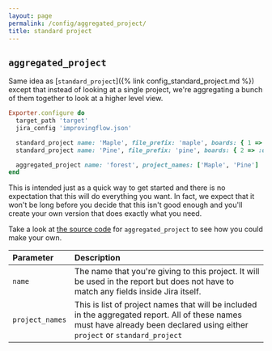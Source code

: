 ```yaml
---
layout: page
permalink: /config/aggregated_project/
title: standard project
---
```


## `aggregated_project`

Same idea as [`standard_project`]({% link config_standard_project.md %}) except that instead of looking at a single project, we're aggregating a bunch of them together to look at a higher level view.


```ruby
Exporter.configure do
  target_path 'target'
  jira_config 'improvingflow.json'

  standard_project name: 'Maple', file_prefix: 'maple', boards: { 1 => :default }
  standard_project name: 'Pine', file_prefix: 'pine', boards: { 2 => :default }

  aggregated_project name: 'forest', project_names: ['Maple', 'Pine']
end
```

This is intended just as a quick way to get started and there is no expectation that this will do everything you want. In fact, we expect that it won't be long before you decide that this isn't good enough and you'll create your own version that does exactly what you need.

Take a look at [the source code](https://github.com/mikebowler/jirametrics/blob/main/lib/jirametrics/examples/aggregated_project.rb) for `aggregated_project` to see how you could make your own.

| Parameter | Description |
|:--------|:-------|
| `name` | The name that you're giving to this project. It will be used in the report but does not have to match any fields inside Jira itself. |
| `project_names` | This is list of project names that will be included in the aggregated report. All of these names must have already been declared using either `project` or `standard_project` |
